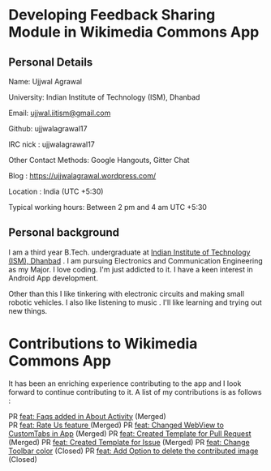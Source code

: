 # Developing Feedback Sharing Module in Wikimedia Commons App

## Personal Details

Name: Ujjwal Agrawal

University: Indian Institute of Technology (ISM), Dhanbad 

Email: ujjwal.iitism@gmail.com

Github: ujjwalagrawal17

IRC nick : ujjwalagrawal17

Other Contact Methods: Google Hangouts, Gitter Chat

Blog : https://ujjwalagrawal.wordpress.com/

Location : India (UTC +5:30)

Typical working hours: Between 2 pm and 4 am UTC +5:30

## Personal background

I am a third year B.Tech. undergraduate at [Indian Institute of Technology (ISM), Dhanbad](https://www.iitism.ac.in/) . I am pursuing Electronics and Communication Engineering as my Major. I love coding. I'm just addicted to it. I have a keen interest in Android App development.

Other than this I like tinkering with electronic circuits and making small robotic vehicles. I also like listening to music . I'll like learning and trying out new things.


# Contributions to Wikimedia Commons App

It has been an enriching experience contributing to the app and I look forward to continue contributing to it. A list of my contributions is as follows :

PR [feat: Faqs added in About Activity](https://github.com/commons-app/apps-android-commons/pull/1256) (Merged)  
PR [feat: Rate Us feature ](https://github.com/commons-app/apps-android-commons/pull/1188) (Merged)
PR [feat: Changed WebView to CustomTabs in App](https://github.com/commons-app/apps-android-commons/pull/1185) (Merged)
PR [feat: Created Template for Pull Request](https://github.com/commons-app/apps-android-commons/pull/1152) (Merged)
PR [feat: Created Template for Issue](https://github.com/commons-app/apps-android-commons/pull/1145) (Merged) 
PR [feat: Change Toolbar color](https://github.com/commons-app/apps-android-commons/pull/1190) (Closed) 
PR [feat: Add Option to delete the contributed image](https://github.com/commons-app/apps-android-commons/pull/1142) (Closed) 
